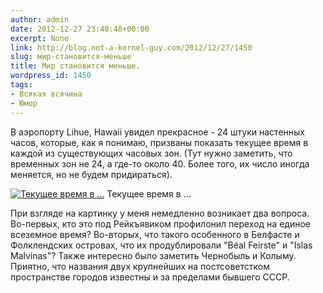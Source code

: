 ```yaml
---
author: admin
date: 2012-12-27 23:40:48+00:00
excerpt: None
link: http://blog.not-a-kernel-guy.com/2012/12/27/1450
slug: мир-становится-меньше
title: Мир становится меньше.
wordpress_id: 1450
tags:
- Всякая всячина
- Юмор
---
```


В аэропорту Lihue, Hawaii увидел прекрасное - 24 штуки настенных часов, которые, как я понимаю, призваны показать текущее время в каждой из существующих часовых зон. (Тут нужно заметить, что временных зон не 24, а где-то около 40. Более того, их число иногда меняется, но не будем придираться).

[![Текущее время в ...](http://blog.not-a-kernel-guy.com/wp-content/uploads/2012/12/time_zones-300x101.jpg)](http://blog.not-a-kernel-guy.com/wp-content/uploads/2012/12/time_zones.jpg) Текущее время в ...

При взгляде на картинку у меня немедленно возникает два вопроса. Во-первых, кто это под Рейкъявиком профилонил переход на единое всеземное время? Во-вторых, что такого особенного в Белфасте и Фолклендских островах, что их продублировали "Béal Feirste" и "Islas Malvinas"? Также интересно было заметить Чернобыль и Колыму. Приятно, что названия двух крупнейших на постсоветстком пространстве городов известны и за пределами бывшего СССР.

